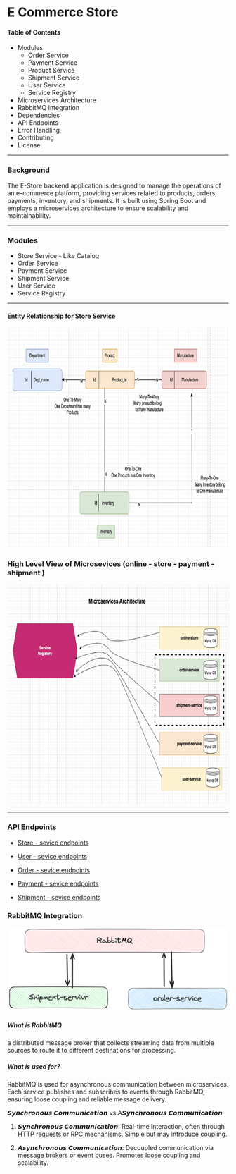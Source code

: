 # E Commerce Store
#### Table of Contents
- Modules
    - Order Service
    - Payment Service
    - Product Service
    - Shipment Service
    - User Service
    - Service Registry
- Microservices Architecture
- RabbitMQ Integration
- Dependencies
- API Endpoints
- Error Handling
- Contributing
- License
---
### Background

The E-Store backend application is designed to manage the operations of an e-commerce platform, providing services related to products, orders, payments, inventory, and shipments. It is built using Spring Boot and employs a microservices architecture to ensure scalability and maintainability.

---

### Modules

- Store Service - Like Catalog
- Order Service
- Payment Service
- Shipment Service
- User Service
- Service Registry 

---

#### Entity Relationship for Store Service

<img src=entity-relationships.png height=500 width=800>

### High Level View of Microsevices (online - store - payment -shipment )

<img src=Microservices-Arch.png height=500 width=800>

---
### API Endpoints
- [Store - sevice endpoints](http://localhost:1727/swagger-ui/index.html#/)

- [User - sevice endpoints](http://localhost:1737/swagger-ui/index.html#/)

- [Order - sevice endpoints](http://localhost:8010/swagger-ui/index.html#/)

- [Payment - sevice endpoints](http://localhost:8088/swagger-ui/index.html#/)

- [Shipment - sevice endpoints](http://localhost:9087/swagger-ui/index.html#/)


### RabbitMQ Integration

![alt text](image.png)

##### What is RabbitMQ
a distributed message broker that collects streaming data from multiple sources to route it to different destinations for processing.


##### What is used for?

RabbitMQ is used for asynchronous communication between microservices. Each service publishes and subscribes to events through RabbitMQ, ensuring loose coupling and reliable message delivery.


𝙎𝙮𝙣𝙘𝙝𝙧𝙤𝙣𝙤𝙪𝙨 𝘾𝙤𝙢𝙢𝙪𝙣𝙞𝙘𝙖𝙩𝙞𝙤𝙣 vs A𝙎𝙮𝙣𝙘𝙝𝙧𝙤𝙣𝙤𝙪𝙨 𝘾𝙤𝙢𝙢𝙪𝙣𝙞𝙘𝙖𝙩𝙞𝙤𝙣

1. 𝙎𝙮𝙣𝙘𝙝𝙧𝙤𝙣𝙤𝙪𝙨 𝘾𝙤𝙢𝙢𝙪𝙣𝙞𝙘𝙖𝙩𝙞𝙤𝙣: Real-time interaction, often through HTTP requests or RPC mechanisms. Simple but may introduce coupling.

2. 𝘼𝙨𝙮𝙣𝙘𝙝𝙧𝙤𝙣𝙤𝙪𝙨 𝘾𝙤𝙢𝙢𝙪𝙣𝙞𝙘𝙖𝙩𝙞𝙤𝙣: Decoupled communication via message brokers or event buses. Promotes loose coupling and scalability.
